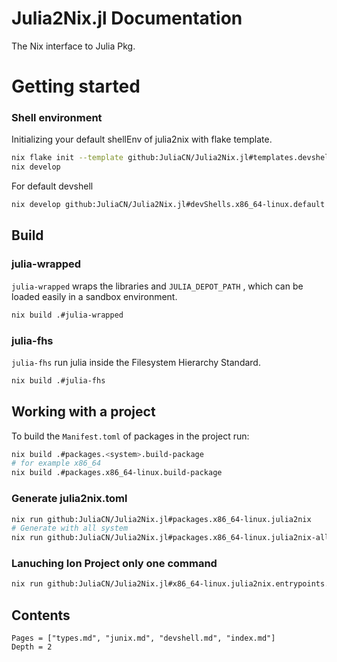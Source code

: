# Julia2Nix.jl Documentation

The Nix interface to Julia Pkg.

# Getting started

### Shell environment

Initializing your default shellEnv of julia2nix with flake template.

```sh
nix flake init --template github:JuliaCN/Julia2Nix.jl#templates.devshell
nix develop
```

For default devshell

```sh
nix develop github:JuliaCN/Julia2Nix.jl#devShells.x86_64-linux.default
```

## Build

### julia-wrapped

`julia-wrapped` wraps the libraries and `JULIA_DEPOT_PATH`
, which can be loaded easily in a sandbox environment.

```sh
nix build .#julia-wrapped
```

### julia-fhs

`julia-fhs` run julia inside the Filesystem Hierarchy Standard.

```sh
nix build .#julia-fhs
```

## Working with a project

To build the `Manifest.toml` of packages in the project run:

```sh
nix build .#packages.<system>.build-package
# for example x86_64
nix build .#packages.x86_64-linux.build-package
```

### Generate julia2nix.toml

```sh
nix run github:JuliaCN/Julia2Nix.jl#packages.x86_64-linux.julia2nix
# Generate with all system
nix run github:JuliaCN/Julia2Nix.jl#packages.x86_64-linux.julia2nix-all
```

### Lanuching Ion Project only one command

```sh
nix run github:JuliaCN/Julia2Nix.jl#x86_64-linux.julia2nix.entrypoints.ion --refresh -- --help
```

## Contents

```@contents
Pages = ["types.md", "junix.md", "devshell.md", "index.md"]
Depth = 2
```
